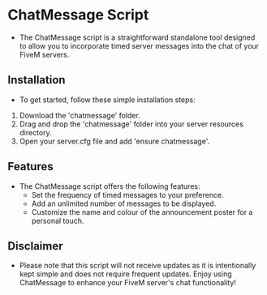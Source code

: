 
# ChatMessage Script
- The ChatMessage script is a straightforward standalone tool designed to allow you to incorporate timed server messages into the chat of your FiveM servers.



## Installation
- To get started, follow these simple installation steps:
1. Download the 'chatmessage' folder.
2. Drag and drop the 'chatmessage' folder into your server resources directory.
3. Open your server.cfg file and add 'ensure chatmessage'.



## Features
- The ChatMessage script offers the following features:
  - Set the frequency of timed messages to your preference.
  - Add an unlimited number of messages to be displayed.
  - Customize the name and colour of the announcement poster for a personal touch.



## Disclaimer
- Please note that this script will not receive updates as it is intentionally kept simple and does not require frequent updates. Enjoy using ChatMessage to enhance your FiveM server's chat functionality!

